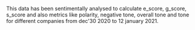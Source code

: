 This data has been sentimentally analysed to calculate e_score, g_score, s_score and also  metrics like polarity, negative tone, overall tone and tone  for different companies from dec'30 2020 to 12 january 2021.
